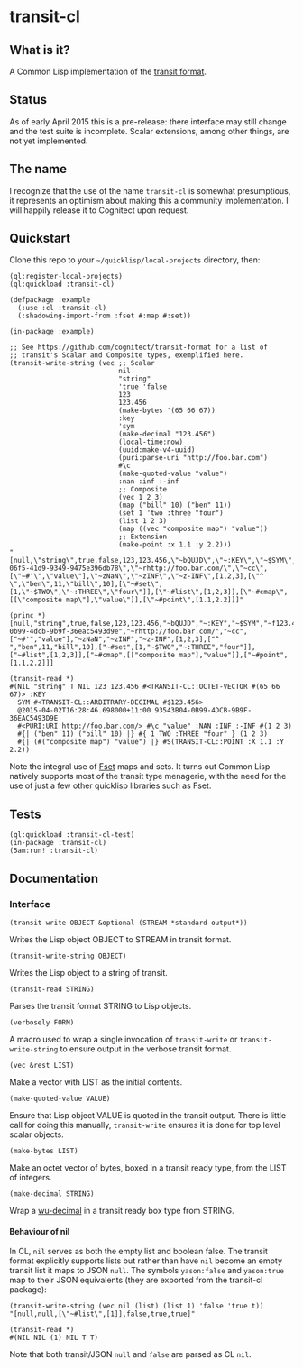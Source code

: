 transit-cl
==========

## What is it?

A Common Lisp implementation of the [transit
format](https://github.com/cognitect/transit-format).

## Status

As of early April 2015 this is a pre-release: there interface may
still change and the test suite is incomplete.  Scalar extensions,
among other things, are not yet implemented.

## The name

I recognize that the use of the name `transit-cl` is somewhat
presumptious, it represents an optimism about making this a community
implementation.  I will happily release it to Cognitect upon request.

## Quickstart

Clone this repo to your `~/quicklisp/local-projects` directory, then:

```common-lisp
(ql:register-local-projects)
(ql:quickload :transit-cl)
```

```
(defpackage :example
  (:use :cl :transit-cl)
  (:shadowing-import-from :fset #:map #:set))

(in-package :example)

;; See https://github.com/cognitect/transit-format for a list of
;; transit's Scalar and Composite types, exemplified here.
(transit-write-string (vec ;; Scalar
                           nil
                           "string"
                           'true 'false
                           123
                           123.456
                           (make-bytes '(65 66 67))
                           :key
                           'sym
                           (make-decimal "123.456")
                           (local-time:now)
                           (uuid:make-v4-uuid)
                           (puri:parse-uri "http://foo.bar.com")
                           #\c
                           (make-quoted-value "value")
                           :nan :inf :-inf
                           ;; Composite
                           (vec 1 2 3)
                           (map ("bill" 10) ("ben" 11))
                           (set 1 'two :three "four")
                           (list 1 2 3)
                           (map ((vec "composite map") "value"))
                           ;; Extension
                           (make-point :x 1.1 :y 2.2)))
"[null,\"string\",true,false,123,123.456,\"~bQUJD\",\"~:KEY\",\"~$SYM\",\"~f123.456\",\"~m1427952719132\",\"~u1f316393-06f5-41d9-9349-9475e396db78\",\"~rhttp://foo.bar.com/\",\"~cc\",[\"~#'\",\"value\"],\"~zNaN\",\"~zINF\",\"~z-INF\",[1,2,3],[\"^ \",\"ben\",11,\"bill\",10],[\"~#set\",[1,\"~$TWO\",\"~:THREE\",\"four\"]],[\"~#list\",[1,2,3]],[\"~#cmap\",[[\"composite map\"],\"value\"]],[\"~#point\",[1.1,2.2]]]"

(princ *)
[null,"string",true,false,123,123.456,"~bQUJD","~:KEY","~$SYM","~f123.456","~m1427952526698","~u93543b04-0b99-4dcb-9b9f-36eac5493d9e","~rhttp://foo.bar.com/","~cc",["~#'","value"],"~zNaN","~zINF","~z-INF",[1,2,3],["^ ","ben",11,"bill",10],["~#set",[1,"~$TWO","~:THREE","four"]],["~#list",[1,2,3]],["~#cmap",[["composite map"],"value"]],["~#point",[1.1,2.2]]]

(transit-read *)
#(NIL "string" T NIL 123 123.456 #<TRANSIT-CL::OCTET-VECTOR #(65 66 67)> :KEY
  SYM #<TRANSIT-CL::ARBITRARY-DECIMAL #$123.456>
  @2015-04-02T16:28:46.698000+11:00 93543B04-0B99-4DCB-9B9F-36EAC5493D9E
  #<PURI:URI http://foo.bar.com/> #\c "value" :NAN :INF :-INF #(1 2 3)
  #{| ("ben" 11) ("bill" 10) |} #{ 1 TWO :THREE "four" } (1 2 3)
  #{| (#("composite map") "value") |} #S(TRANSIT-CL::POINT :X 1.1 :Y 2.2))
```

Note the integral use of [Fset](https://github.com/slburson/fset) maps and sets.  It turns out
Common Lisp natively supports most of the transit type menagerie, with the need for the use of
just a few other quicklisp libraries such as Fset.

## Tests

```
(ql:quickload :transit-cl-test)
(in-package :transit-cl)
(5am:run! :transit-cl)
```

## Documentation

### Interface

```common-lisp
(transit-write OBJECT &optional (STREAM *standard-output*))
```
Writes the Lisp object OBJECT to STREAM in transit format.

```common-lisp
(transit-write-string OBJECT)
```
Writes the Lisp object to a string of transit.

```common-lisp
(transit-read STRING)
```
Parses the transit format STRING to Lisp objects.

```common-lisp
(verbosely FORM)
```
A macro used to wrap a single invocation of `transit-write` or
`transit-write-string` to ensure output in the verbose transit format.

```common-lisp
(vec &rest LIST)
```
Make a vector with LIST as the initial contents.

```common-lisp
(make-quoted-value VALUE)
```
Ensure that Lisp object VALUE is quoted in the transit output.  There
is little call for doing this manually, `transit-write` ensures it is
done for top level scalar objects.

```common-lisp
(make-bytes LIST)
```
Make an octet vector of bytes, boxed in a transit ready type, from the
LIST of integers.

```common-lisp
(make-decimal STRING)
```
Wrap a [wu-decimal](https://wukix.com/lisp-decimals) in a transit
ready box type from STRING.

#### Behaviour of nil

In CL, `nil` serves as both the empty list and boolean false.  The
transit format explicitly supports lists but rather than have `nil`
become an empty transit list it maps to JSON `null`.  The symbols
`yason:false` and `yason:true` map to their JSON equivalents (they are
exported from the transit-cl package):

```common-lisp
(transit-write-string (vec nil (list) (list 1) 'false 'true t))
"[null,null,[\"~#list\",[1]],false,true,true]"

(transit-read *)
#(NIL NIL (1) NIL T T)
```

Note that both transit/JSON `null` and `false` are parsed as CL `nil`.

